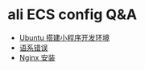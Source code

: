 # ali ECS config Q&A

* [Ubuntu 搭建小程序开发环境](./ubuntu-mina-config.html)
* [语系错误](https://www.douban.com/note/362250557/)
* [Nginx 安装](http://www.jianshu.com/p/8d1f9a18bb5c)

